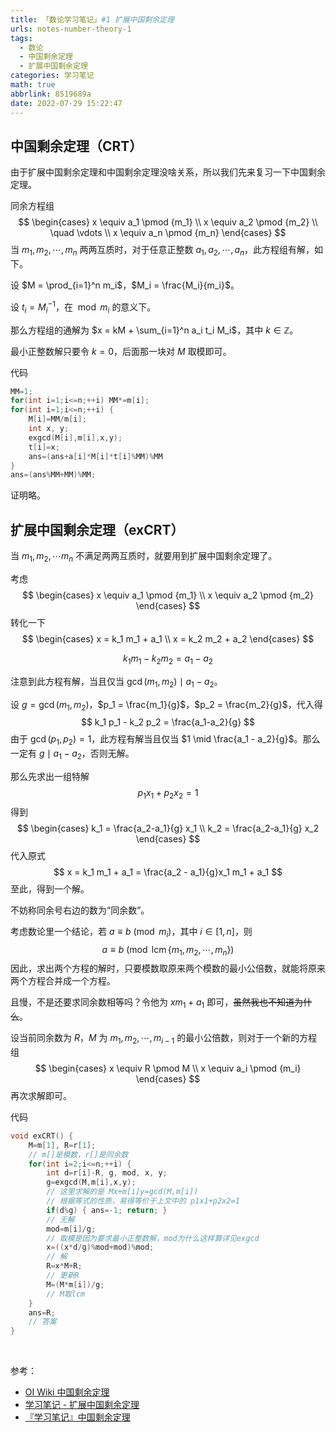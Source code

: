 ```yaml
---
title: 「数论学习笔记」#1 扩展中国剩余定理
urls: notes-number-theory-1
tags:
  - 数论
  - 中国剩余定理
  - 扩展中国剩余定理
categories: 学习笔记
math: true
abbrlink: 8519689a
date: 2022-07-29 15:22:47
---
```


## 中国剩余定理（CRT）

由于扩展中国剩余定理和中国剩余定理没啥关系，所以我们先来复习一下中国剩余定理。

<!--more-->

同余方程组
$$
\begin{cases}
x \equiv a_1 \pmod {m_1}
\\
x \equiv a_2 \pmod {m_2}
\\
\quad \vdots
\\
x \equiv a_n \pmod {m_n}
\end{cases}
$$
当 $m_1,m_2,\cdots ,m_n$ 两两互质时，对于任意正整数 $a_1,a_2,\cdots,a_n$，此方程组有解，如下。

设 $M = \prod_{i=1}^n m_i$，$M_i = \frac{M_i}{m_i}$。

设 $t_i = M_i^{-1}$，在 $\bmod m_i$ 的意义下。

那么方程组的通解为 $x = kM + \sum_{i=1}^n a_i t_i M_i$，其中 $k \in \mathbb{Z}$。

 最小正整数解只要令 $k=0$，后面那一块对 $M$ 取模即可。

代码

```cpp
MM=1;
for(int i=1;i<=n;++i) MM*=m[i];
for(int i=1;i<=n;++i) {
    M[i]=MM/m[i];
    int x, y;
    exgcd(M[i],m[i],x,y);
    t[i]=x;
    ans=(ans+a[i]*M[i]*t[i]%MM)%MM
}
ans=(ans%MM+MM)%MM;
```

证明略。

## 扩展中国剩余定理（exCRT）

当 $m_1,m_2,\cdots m_n$ 不满足两两互质时，就要用到扩展中国剩余定理了。

考虑
$$
\begin{cases}
x \equiv a_1 \pmod {m_1}
\\
x \equiv a_2 \pmod {m_2}
\end{cases}
$$
转化一下
$$
\begin{cases}
x = k_1 m_1 + a_1
\\
x = k_2 m_2 + a_2
\end{cases}
$$

$$
k_1 m_1 - k_2 m_2 = a_1 - a_2
$$

注意到此方程有解，当且仅当 $\gcd(m_1,m_2) \mid a_1-a_2$。

设 $g=\gcd(m_1,m_2)$，$p_1 = \frac{m_1}{g}$，$p_2 = \frac{m_2}{g}$，代入得
$$
k_1 p_1 - k_2 p_2 = \frac{a_1-a_2}{g}
$$
由于 $\gcd(p_1,p_2)=1$，此方程有解当且仅当 $1 \mid \frac{a_1 - a_2}{g}$。那么一定有 $g \mid a_1 - a_2$，否则无解。

那么先求出一组特解
$$
p_1 x_1  + p_2 x_2  = 1
$$
得到
$$
\begin{cases}
k_1 = \frac{a_2-a_1}{g} x_1
\\
k_2 = \frac{a_2-a_1}{g} x_2
\end{cases}
$$
代入原式
$$
x = k_1 m_1 + a_1 = \frac{a_2 - a_1}{g}x_1 m_1 + a_1
$$
至此，得到一个解。

不妨称同余号右边的数为“同余数”。

考虑数论里一个结论，若 $a \equiv b \pmod {m_i}$，其中 $i \in [1,n]$，则
$$
a \equiv b \pmod {\operatorname{lcm}\{m_1,m_2,\cdots ,m_n\}}
$$
因此，求出两个方程的解时，只要模数取原来两个模数的最小公倍数，就能将原来两个方程合并成一个方程。

且慢，不是还要求同余数相等吗？令他为 $xm_1 + a_1$ 即可，~~虽然我也不知道为什么~~。

设当前同余数为 $R$，$M$ 为 $m_1,m_2,\cdots,m_{i-1}$ 的最小公倍数，则对于一个新的方程组
$$
\begin{cases}
x \equiv R  \pmod M
\\
x \equiv a_i \pmod {m_i}
\end{cases}
$$
再次求解即可。

代码

```cpp
void exCRT() {
	M=m[1], R=r[1];
    // m[]是模数，r[]是同余数
	for(int i=2;i<=n;++i) {
		int d=r[i]-R, g, mod, x, y;
		g=exgcd(M,m[i],x,y);
        // 这里求解的是 Mx+m[i]y=gcd(M,m[i])
        // 根据等式的性质，易得等价于上文中的 p1x1+p2x2=1
		if(d%g) { ans=-1; return; }
        // 无解
		mod=m[i]/g;
        // 取模是因为要求最小正整数解，mod为什么这样算详见exgcd
		x=((x*d/g)%mod+mod)%mod;
        // 解
		R=x*M+R;
        // 更新R
		M=(M*m[i])/g;
        // M取lcm
	}
	ans=R;
    // 答案
}
```



&nbsp;

参考：

- [OI Wiki 中国剩余定理](https://oi-wiki.org/math/number-theory/crt/)
- [学习笔记 - 扩展中国剩余定理](https://luckyglass.github.io/2019/OldVer5/)
- [『学习笔记』中国剩余定理](https://xixike.github.io/%E3%80%8E%E5%AD%A6%E4%B9%A0%E7%AC%94%E8%AE%B0%E3%80%8F%E4%B8%AD%E5%9B%BD%E5%89%A9%E4%BD%99%E5%AE%9A%E7%90%86/)
